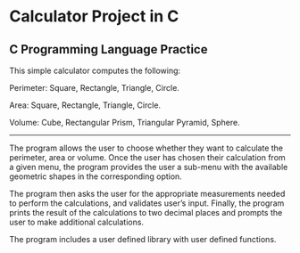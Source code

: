 # Calculator Project in C

## C Programming Language Practice

This simple calculator computes the following:

Perimeter: Square, Rectangle, Triangle, Circle.

Area: Square, Rectangle, Triangle, Circle.

Volume: Cube, Rectangular Prism, Triangular Pyramid, Sphere.

-------------------------------------------------------------------------------------------------
The program allows the user to choose whether they want to calculate the perimeter, area or volume. Once the user has chosen their calculation from a given menu, the program provides the user a sub-menu with the available geometric shapes in the corresponding option.

The program then asks the user for the appropriate measurements needed to perform the calculations, and validates user’s input. Finally, the program prints the result of the calculations to two decimal places and prompts the user to make additional calculations.

The program includes a user defined library with user defined functions.

